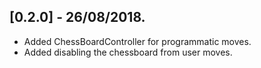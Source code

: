 ## [0.2.0] - 26/08/2018.

* Added ChessBoardController for programmatic moves.
* Added disabling the chessboard from user moves.
